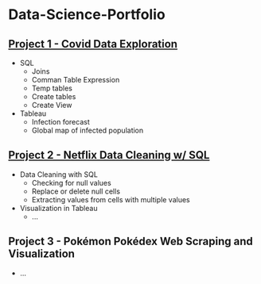 # Data-Science-Portfolio

## [Project 1 - Covid Data Exploration](https://github.com/EricYangg/Data-Science-Portfolio/tree/main/Covid%20Analysis%20Project)
- SQL
  - Joins
  - Comman Table Expression
  - Temp tables
  - Create tables
  - Create View
- Tableau
  - Infection forecast
  - Global map of infected population

## [Project 2 - Netflix Data Cleaning w/ SQL](https://github.com/EricYangg/Data-Science-Portfolio/tree/main/Netflix%20Data%20Analysis)
- Data Cleaning with SQL
  - Checking for null values
  - Replace or delete null cells 
  - Extracting values from cells with multiple values 
- Visualization in Tableau
  - ...


## Project 3 - Pokémon Pokédex Web Scraping and Visualization
- ... 
